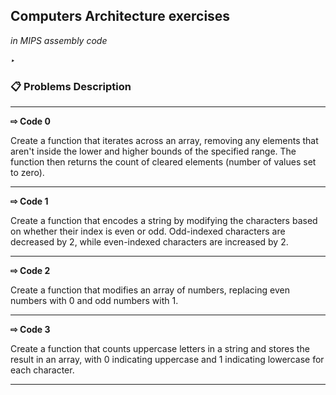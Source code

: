 ## Computers Architecture exercises
*in MIPS assembly code*

*‣*

### 📋 **Problems Description**

---
**⇨ Code 0**

Create a function that iterates across an array, removing any elements that aren't inside the lower and higher bounds of the specified range. The function then returns the count of cleared elements (number of values set to zero).

---
**⇨ Code 1**

Create a function that encodes a string by modifying the characters based on whether their index is even or odd. Odd-indexed characters are decreased by 2, while even-indexed characters are increased by 2.

---
**⇨ Code 2**

Create a function that modifies an array of numbers, replacing even numbers with 0 and odd numbers with 1.

---
**⇨ Code 3**

Create a function that counts uppercase letters in a string and stores the result in an array, with 0 indicating uppercase and 1 indicating lowercase for each character.

---

